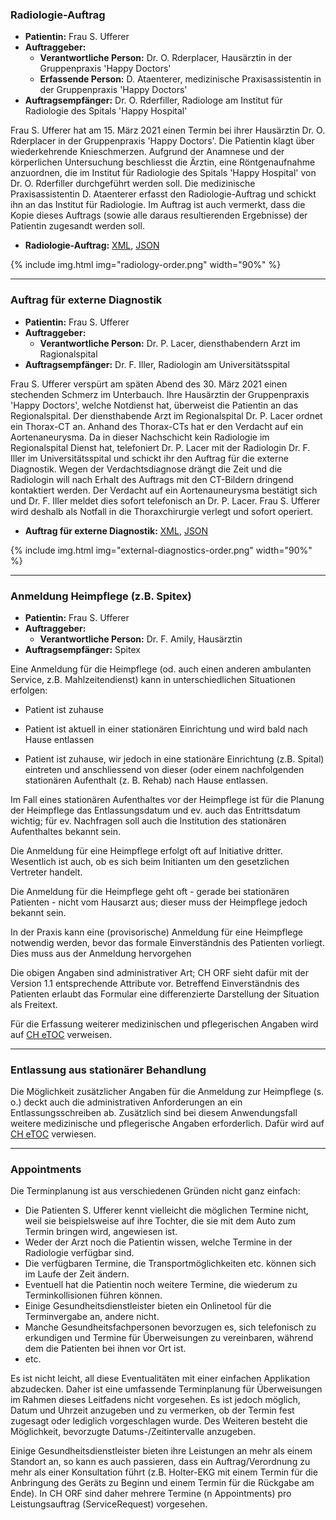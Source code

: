 ### Radiologie-Auftrag

* **Patientin:** Frau S. Ufferer
* **Auftraggeber:** 
   * **Verantwortliche Person:** Dr. O. Rderplacer, Hausärztin in der Gruppenpraxis 'Happy Doctors' 
   * **Erfassende Person:** D. Ataenterer, medizinische Praxisassistentin in der Gruppenpraxis 'Happy Doctors' 
* **Auftragsempfänger:** Dr. O. Rderfiller, Radiologe am Institut für Radiologie des Spitals 'Happy Hospital'

Frau S. Ufferer hat am 15. März 2021 einen Termin bei ihrer Hausärztin Dr. O. Rderplacer in der Gruppenpraxis 'Happy Doctors'. Die Patientin klagt über wiederkehrende Knieschmerzen. Aufgrund der Anamnese und der körperlichen Untersuchung beschliesst die Ärztin, eine Röntgenaufnahme anzuordnen, die im Institut für Radiologie des Spitals 'Happy Hospital' von Dr. O. Rderfiller durchgeführt werden soll.
Die medizinische Praxisassistentin D. Ataenterer erfasst den Radiologie-Auftrag und schickt ihn an das Institut für Radiologie. Im Auftrag ist auch vermerkt, dass die Kopie dieses Auftrags (sowie alle daraus resultierenden Ergebnisse) der Patientin zugesandt werden soll.

* **Radiologie-Auftrag:** [XML](Bundle-radiology-order.xml.html), [JSON](Bundle-radiology-order.json.html)

{% include img.html img="radiology-order.png" width="90%" %}

*************************************************************************
### Auftrag für externe Diagnostik

* **Patientin:** Frau S. Ufferer
* **Auftraggeber:** 
   * **Verantwortliche Person:** Dr. P. Lacer, diensthabendern Arzt im Ragionalspital
* **Auftragsempfänger:** Dr. F. Iller, Radiologin am Universitätsspital

Frau S. Ufferer verspürt am späten Abend des 30. März 2021 einen stechenden Schmerz im Unterbauch. Ihre Hausärztin der Gruppenpraxis 'Happy Doctors', welche Notdienst hat, überweist die Patientin an das Regionalspital.
Der diensthabende Arzt im Regionalspital Dr. P. Lacer ordnet ein Thorax-CT an. Anhand des Thorax-CTs hat er den Verdacht auf ein Aortenaneurysma. Da in dieser Nachschicht kein Radiologie im Regionalspital Dienst hat, telefoniert Dr. P. Lacer mit der Radiologin Dr. F. Iller im Universitätsspital und schickt ihr den Auftrag für die externe Diagnostik. Wegen der Verdachtsdiagnose drängt die Zeit und die Radiologin will nach Erhalt des Auftrags mit den CT-Bildern dringend kontaktiert werden.
Der Verdacht auf ein Aortenauneurysma bestätigt sich und Dr. F. Iller meldet dies sofort telefonisch an Dr. P. Lacer. Frau S. Ufferer wird deshalb als Notfall in die Thoraxchirurgie verlegt und sofort operiert.

* **Auftrag für externe Diagnostik:** [XML](Bundle-external-diagnostics-order.xml.html), [JSON](Bundle-external-diagnostics-order.json.html)

{% include img.html img="external-diagnostics-order.png" width="90%" %}

*************************************************************************
### Anmeldung Heimpflege (z.B. Spitex)

* **Patientin:** Frau S. Ufferer
* **Auftraggeber:** 
   * **Verantwortliche Person:** Dr. F. Amily, Hausärztin
* **Auftragsempfänger:** Spitex

Eine Anmeldung für die Heimpflege (od. auch einen anderen ambulanten Service, z.B. Mahlzeitendienst) kann in unterschiedlichen Situationen erfolgen:

* Patient ist zuhause

* Patient ist aktuell in einer stationären Einrichtung und wird bald nach Hause entlassen

* Patient ist zuhause, wir jedoch in eine stationäre Einrichtung (z.B. Spital) eintreten und anschliessend von dieser (oder einem nachfolgenden stationären Aufenthalt (z. B. Rehab) nach Hause entlassen.

Im Fall eines stationären Aufenthaltes vor der Heimpflege ist für die Planung der Heimpflege das Entlassungsdatum und ev. auch das Entrittsdatum wichtig; für ev. Nachfragen soll auch die Institution des stationären Aufenthaltes bekannt sein. 

Die Anmeldung für eine Heimpflege erfolgt oft auf Initiative dritter. Wesentlich ist auch, ob es sich beim Initianten um den gesetzlichen Vertreter handelt.

Die Anmeldung für die Heimpflege geht oft - gerade bei stationären Patienten - nicht vom Hausarzt aus; dieser muss der Heimpflege jedoch bekannt sein.

In der Praxis kann eine (provisorische) Anmeldung für eine Heimpflege notwendig werden, bevor das formale Einverständnis des Patienten vorliegt. Dies muss aus der Anmeldung hervorgehen 

Die obigen Angaben sind administrativer Art; CH ORF sieht dafür mit der Version 1.1 entsprechende Attribute vor. Betreffend Einverständnis des Patienten erlaubt das Formular eine differenzierte Darstellung der Situation als Freitext.

Für die Erfassung weiterer medizinischen und pflegerischen Angaben wird auf [CH eTOC](http://fhir.ch/ig/ch-etoc/index.html) verweisen.

*************************************************************************
### Entlassung aus stationärer Behandlung

Die Möglichkeit zusätzlicher Angaben für die Anmeldung zur Heimpflege (s. o.) deckt auch die administrativen Anforderungen an ein Entlassungsschreiben ab. Zusätzlich sind bei diesem Anwendungsfall weitere medizinische und pflegerische Angaben erforderlich. Dafür wird auf [CH eTOC](http://fhir.ch/ig/ch-etoc/index.html) verwiesen.

*************************************************************************
### Appointments

Die Terminplanung ist aus verschiedenen Gründen nicht ganz einfach:
* Die Patienten S. Ufferer kennt vielleicht die möglichen Termine nicht, weil sie beispielsweise auf ihre Tochter, die sie mit dem Auto zum Termin bringen wird, angewiesen ist. 
* Weder der Arzt noch die Patientin wissen, welche Termine in der Radiologie verfügbar sind.
* Die verfügbaren Termine, die Transportmöglichkeiten etc. können sich im Laufe der Zeit ändern.
* Eventuell hat die Patientin noch weitere Termine, die wiederum zu Terminkollisionen führen können.
* Einige Gesundheitsdienstleister bieten ein Onlinetool für die Terminvergabe an, andere nicht.
* Manche Gesundheitsfachpersonen bevorzugen es, sich telefonisch zu erkundigen und Termine für Überweisungen zu vereinbaren, während dem die Patienten bei ihnen vor Ort ist.
* etc.

Es ist nicht leicht, all diese Eventualitäten mit einer einfachen Applikation abzudecken. Daher ist eine umfassende Terminplanung für Überweisungen im Rahmen dieses Leitfadens nicht vorgesehen. Es ist jedoch möglich, Datum und Uhrzeit anzugeben und zu vermerken, ob der Termin fest zugesagt oder lediglich vorgeschlagen wurde. Des Weiteren besteht die Möglichkeit, bevorzugte Datums-/Zeitintervalle anzugeben.

Einige Gesundheitsdienstleister bieten ihre Leistungen an mehr als einem Standort an, so kann es auch passieren, dass ein Auftrag/Verordnung zu mehr als einer Konsultation führt (z.B. Holter-EKG mit einem Termin für die Anbringung des Geräts zu Beginn und einem Termin für die Rückgabe am Ende). In CH ORF sind daher mehrere Termine (n Appointments) pro Leistungsauftrag (ServiceRequest) vorgesehen.
